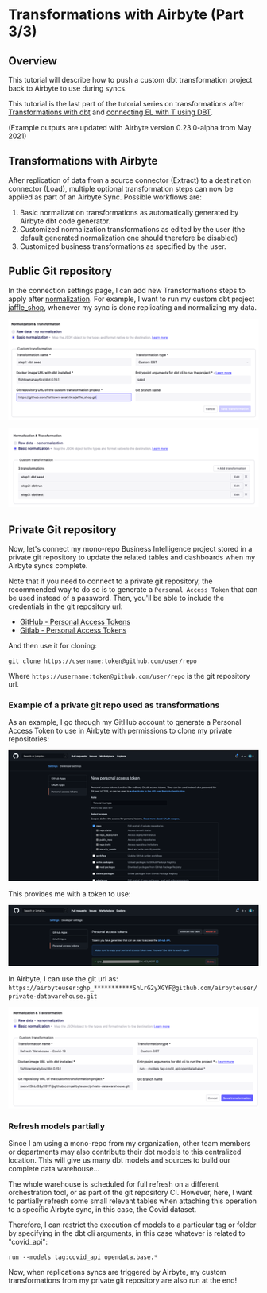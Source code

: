 # Transformations with Airbyte \(Part 3/3\)

## Overview

This tutorial will describe how to push a custom dbt transformation project back to Airbyte to use during syncs.

This tutorial is the last part of the tutorial series on transformations after [Transformations with dbt](transformations-with-sql.md) and 
[connecting EL with T using DBT](transformations-with-dbt.md).

(Example outputs are updated with Airbyte version 0.23.0-alpha from May 2021)

## Transformations with Airbyte

After replication of data from a source connector (Extract) to a destination connector (Load), multiple optional transformation steps can now be applied as part of an Airbyte Sync. Possible workflows are:

1. Basic normalization transformations as automatically generated by Airbyte dbt code generator.
2. Customized normalization transformations as edited by the user (the default generated normalization one should therefore be disabled)
3. Customized business transformations as specified by the user.

## Public Git repository
In the connection settings page, I can add new Transformations steps to apply after [normalization](../../understanding-airbyte/basic-normalization.md). For example, I want to run my custom dbt project [jaffle_shop](https://github.com/fishtown-analytics/jaffle_shop), whenever my sync is done replicating and normalizing my data.

![](../../.gitbook/assets/custom-dbt-transformations-seed.png)

![](../../.gitbook/assets/custom-dbt-transformations.png)


## Private Git repository
Now, let's connect my mono-repo Business Intelligence project stored in a private git repository to update the related tables and dashboards when my Airbyte syncs complete.

Note that if you need to connect to a private git repository, the recommended way to do so is to generate a `Personal Access Token` that can be used instead of a password. Then, you'll be able to include the credentials in the git repository url:

- [GitHub - Personal Access Tokens](https://docs.github.com/en/github/authenticating-to-github/keeping-your-account-and-data-secure/creating-a-personal-access-token)
- [Gitlab - Personal Access Tokens](https://docs.gitlab.com/ee/user/profile/personal_access_tokens.html)

And then use it for cloning:

    git clone https://username:token@github.com/user/repo

Where `https://username:token@github.com/user/repo` is the git repository url.

### Example of a private git repo used as transformations

As an example, I go through my GitHub account to generate a Personal Access Token to use in Airbyte with permissions to clone my private repositories:

![](../../.gitbook/assets/new-personal-token.png)

This provides me with a token to use:

![](../../.gitbook/assets/copy-personal-token.png)

In Airbyte, I can use the git url as: `https://airbyteuser:ghp_***********ShLrG2yXGYF@github.com/airbyteuser/private-datawarehouse.git`

![](../../.gitbook/assets/setup-custom-transformation.png)

### Refresh models partially

Since I am using a mono-repo from my organization, other team members or departments may also contribute their dbt models to this centralized location. This will give us many dbt models and sources to build our complete data warehouse...

The whole warehouse is scheduled for full refresh on a different orchestration tool, or as part of the git repository CI. However, here, I want to partially refresh some small relevant tables when attaching this operation to a specific Airbyte sync, in this case, the Covid dataset.

Therefore, I can restrict the execution of models to a particular tag or folder by specifying in the dbt cli arguments, in this case whatever is related to "covid_api":

    run --models tag:covid_api opendata.base.*

Now, when replications syncs are triggered by Airbyte, my custom transformations from my private git repository are also run at the end!
